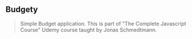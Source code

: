 ## Budgety
> Simple Budget application. This is part of "The Complete Javascript Course" Udemy course taught by Jonas Schmedtmann.

